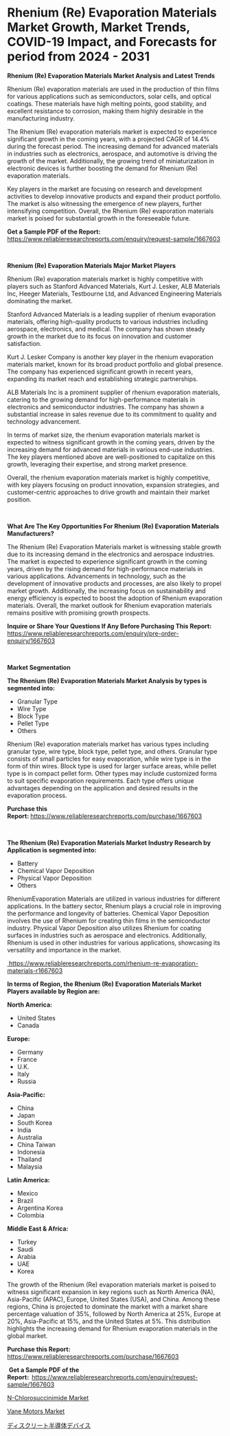 <p><h1>Rhenium (Re) Evaporation Materials Market Growth, Market Trends, COVID-19 Impact, and Forecasts for period from 2024 - 2031</h1></p><p><strong>Rhenium (Re) Evaporation Materials Market Analysis and Latest Trends</strong></p>
<p><p>Rhenium (Re) evaporation materials are used in the production of thin films for various applications such as semiconductors, solar cells, and optical coatings. These materials have high melting points, good stability, and excellent resistance to corrosion, making them highly desirable in the manufacturing industry.</p><p>The Rhenium (Re) evaporation materials market is expected to experience significant growth in the coming years, with a projected CAGR of 14.4% during the forecast period. The increasing demand for advanced materials in industries such as electronics, aerospace, and automotive is driving the growth of the market. Additionally, the growing trend of miniaturization in electronic devices is further boosting the demand for Rhenium (Re) evaporation materials.</p><p>Key players in the market are focusing on research and development activities to develop innovative products and expand their product portfolio. The market is also witnessing the emergence of new players, further intensifying competition. Overall, the Rhenium (Re) evaporation materials market is poised for substantial growth in the foreseeable future.</p></p>
<p><strong>Get a Sample PDF of the Report:&nbsp;</strong> <a href="https://www.reliableresearchreports.com/enquiry/request-sample/1667603">https://www.reliableresearchreports.com/enquiry/request-sample/1667603</a></p>
<p>&nbsp;</p>
<p><strong>Rhenium (Re) Evaporation Materials Major Market Players</strong></p>
<p><p>Rhenium (Re) evaporation materials market is highly competitive with players such as Stanford Advanced Materials, Kurt J. Lesker, ALB Materials Inc, Heeger Materials, Testbourne Ltd, and Advanced Engineering Materials dominating the market.</p><p>Stanford Advanced Materials is a leading supplier of rhenium evaporation materials, offering high-quality products to various industries including aerospace, electronics, and medical. The company has shown steady growth in the market due to its focus on innovation and customer satisfaction.</p><p>Kurt J. Lesker Company is another key player in the rhenium evaporation materials market, known for its broad product portfolio and global presence. The company has experienced significant growth in recent years, expanding its market reach and establishing strategic partnerships.</p><p>ALB Materials Inc is a prominent supplier of rhenium evaporation materials, catering to the growing demand for high-performance materials in electronics and semiconductor industries. The company has shown a substantial increase in sales revenue due to its commitment to quality and technology advancement.</p><p>In terms of market size, the rhenium evaporation materials market is expected to witness significant growth in the coming years, driven by the increasing demand for advanced materials in various end-use industries. The key players mentioned above are well-positioned to capitalize on this growth, leveraging their expertise, and strong market presence.</p><p>Overall, the rhenium evaporation materials market is highly competitive, with key players focusing on product innovation, expansion strategies, and customer-centric approaches to drive growth and maintain their market position.</p></p>
<p>&nbsp;</p>
<p><strong>What Are The Key Opportunities For Rhenium (Re) Evaporation Materials Manufacturers?</strong></p>
<p><p>The Rhenium (Re) Evaporation Materials market is witnessing stable growth due to its increasing demand in the electronics and aerospace industries. The market is expected to experience significant growth in the coming years, driven by the rising demand for high-performance materials in various applications. Advancements in technology, such as the development of innovative products and processes, are also likely to propel market growth. Additionally, the increasing focus on sustainability and energy efficiency is expected to boost the adoption of Rhenium evaporation materials. Overall, the market outlook for Rhenium evaporation materials remains positive with promising growth prospects.</p></p>
<p><strong>Inquire or Share Your Questions If Any Before Purchasing This Report:</strong> <a href="https://www.reliableresearchreports.com/enquiry/pre-order-enquiry/1667603">https://www.reliableresearchreports.com/enquiry/pre-order-enquiry/1667603</a></p>
<p>&nbsp;</p>
<p><strong>Market Segmentation</strong></p>
<p><strong>The Rhenium (Re) Evaporation Materials Market Analysis by types is segmented into:</strong></p>
<p><ul><li>Granular Type</li><li>Wire Type</li><li>Block Type</li><li>Pellet Type</li><li>Others</li></ul></p>
<p><p>Rhenium (Re) evaporation materials market has various types including granular type, wire type, block type, pellet type, and others. Granular type consists of small particles for easy evaporation, while wire type is in the form of thin wires. Block type is used for larger surface areas, while pellet type is in compact pellet form. Other types may include customized forms to suit specific evaporation requirements. Each type offers unique advantages depending on the application and desired results in the evaporation process.</p></p>
<p><strong>Purchase this Report:&nbsp;</strong><a href="https://www.reliableresearchreports.com/purchase/1667603">https://www.reliableresearchreports.com/purchase/1667603</a></p>
<p>&nbsp;</p>
<p><strong>The Rhenium (Re) Evaporation Materials Market Industry Research by Application is segmented into:</strong></p>
<p><ul><li>Battery</li><li>Chemical Vapor Deposition</li><li>Physical Vapor Deposition</li><li>Others</li></ul></p>
<p><p>RheniumEvaporation Materials are utilized in various industries for different applications. In the battery sector, Rhenium plays a crucial role in improving the performance and longevity of batteries. Chemical Vapor Deposition involves the use of Rhenium for creating thin films in the semiconductor industry. Physical Vapor Deposition also utilizes Rhenium for coating surfaces in industries such as aerospace and electronics. Additionally, Rhenium is used in other industries for various applications, showcasing its versatility and importance in the market.</p></p>
<p><a href="https://www.reliableresearchreports.com/rhenium-re-evaporation-materials-r1667603">&nbsp;https://www.reliableresearchreports.com/rhenium-re-evaporation-materials-r1667603</a></p>
<p><strong>In terms of Region, the Rhenium (Re) Evaporation Materials Market Players available by Region are:</strong></p>
<p>
    <p> <strong> North America: </strong>
        <ul>
            <li>United States</li>
            <li>Canada</li>
        </ul>
        </p> 
    <p> <strong> Europe: </strong>
        <ul>
            <li>Germany</li>
            <li>France</li>
            <li>U.K.</li>
            <li>Italy</li>
            <li>Russia</li>
        </ul>
        </p> 
    <p> <strong> Asia-Pacific: </strong>
        <ul>
            <li>China</li>
            <li>Japan</li>
            <li>South Korea</li>
            <li>India</li>
            <li>Australia</li>
            <li>China Taiwan</li>
            <li>Indonesia</li>
            <li>Thailand</li>
            <li>Malaysia</li>
        </ul>
        </p> 
    <p> <strong> Latin America: </strong>
        <ul>
            <li>Mexico</li>
            <li>Brazil</li>
            <li>Argentina Korea</li>
            <li>Colombia</li>
        </ul>
        </p> 
    <p> <strong> Middle East & Africa: </strong>
        <ul>
            <li>Turkey</li>
            <li>Saudi</li>
            <li>Arabia</li>
            <li>UAE</li>
            <li>Korea</li>
        </ul>
    </p>
    </p>
<p><p>The growth of the Rhenium (Re) evaporation materials market is poised to witness significant expansion in key regions such as North America (NA), Asia-Pacific (APAC), Europe, United States (USA), and China. Among these regions, China is projected to dominate the market with a market share percentage valuation of 35%, followed by North America at 25%, Europe at 20%, Asia-Pacific at 15%, and the United States at 5%. This distribution highlights the increasing demand for Rhenium evaporation materials in the global market.</p></p>
<p><strong>Purchase this Report: </strong><a href="https://www.reliableresearchreports.com/purchase/1667603">https://www.reliableresearchreports.com/purchase/1667603</a></p>
<p>&nbsp;<strong>Get a Sample PDF of the Report:&nbsp;&nbsp;</strong><a href="https://www.reliableresearchreports.com/enquiry/request-sample/1667603">https://www.reliableresearchreports.com/enquiry/request-sample/1667603</a></p>
<p><strong></strong></p>
<p><p><a href="https://github.com/yadanielu/Market-Research-Report-List-1/blob/main/n-chlorosuccinimide-market.md">N-Chlorosuccinimide Market</a></p><p><a href="https://view.publitas.com/reportprime-1/vane-motors-market-size-share-trends-analysis-report-by-end-use-construction-industry-agriculture-others-by-raw-material-and-forecast-till-2031/">Vane Motors Market</a></p><p><a href="https://github.com/DwightHuels1/Market-Research-Report-List-1/blob/main/6109777136664.md">ディスクリート半導体デバイス</a></p></p>